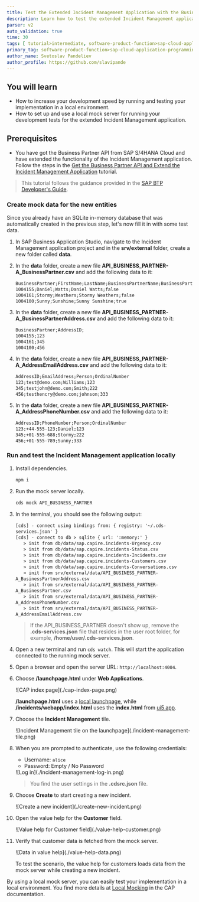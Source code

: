 ```yaml
---
title: Test the Extended Incident Management Application with the Business Partner API
description: Learn how to test the extended Incident Management application with a local mock server.
parser: v2
auto_validation: true
time: 30
tags: [ tutorial>intermediate, software-product-function>sap-cloud-application-programming-model, programming-tool>node-js, software-product>sap-business-technology-platform]
primary_tag: software-product-function>sap-cloud-application-programming-model
author_name: Svetoslav Pandeliev
author_profile: https://github.com/slavipande
---
```


## You will learn

- How to increase your development speed by running and testing your implementation in a local environment.
- How to set up and use a local mock server for running your development tests for the extended Incident Management application.

## Prerequisites

- You have got the Business Partner API from SAP S/4HANA Cloud and have extended the functionality of the Incident Management application. Follow the steps in the [Get the Business Partner API and Extend the Incident Management Application](remote-service-extend-cf) tutorial.

> This tutorial follows the guidance provided in the [SAP BTP Developer's Guide](https://help.sap.com/docs/btp/btp-developers-guide/what-is-btp-developers-guide).

### Create mock data for the new entities

Since you already have an SQLite in-memory database that was automatically created in the previous step, let's now fill it in with some test data.

1. In SAP Business Application Studio, navigate to the Incident Management application project and in the **srv/external** folder, create a new folder called **data**.

2. In the **data** folder, create a new file **API_BUSINESS_PARTNER-A_BusinessPartner.csv** and add the following data to it:

    ```csv
    BusinessPartner;FirstName;LastName;BusinessPartnerName;BusinessPartnerIsBlocked;
    1004155;Daniel;Watts;Daniel Watts;false
    1004161;Stormy;Weathers;Stormy Weathers;false
    1004100;Sunny;Sunshine;Sunny Sunshine;true
    ```

3. In the **data** folder, create a new file **API_BUSINESS_PARTNER-A_BusinessPartnerAddress.csv** and add the following data to it:

    ```csv
    BusinessPartner;AddressID;
    1004155;123
    1004161;345
    1004100;456
    ```

4. In the **data** folder, create a new file **API_BUSINESS_PARTNER-A_AddressEmailAddress.csv** and add the following data to it:

    ```csv
    AddressID;EmailAddress;Person;OrdinalNumber
    123;test@demo.com;Williams;123
    345;testjohn@demo.com;Smith;222
    456;testhencry@demo.com;johnson;333
    ```

5. In the **data** folder, create a new file **API_BUSINESS_PARTNER-A_AddressPhoneNumber.csv** and add the following data to it:

    ```csv
    AddressID;PhoneNumber;Person;OrdinalNumber
    123;+44-555-123;Daniel;123
    345;+01-555-688;Stormy;222
    456;+01-555-789;Sunny;333
    ```

### Run and test the Incident Management application locally

1. Install dependencies.

    ```bash
    npm i
    ```

2. Run the mock server locally.

    ```bash
    cds mock API_BUSINESS_PARTNER
    ```

3. In the terminal, you should see the following output:

    ```cds
    [cds] - connect using bindings from: { registry: '~/.cds-services.json' }
    [cds] - connect to db > sqlite { url: ':memory:' }
       > init from db/data/sap.capire.incidents-Urgency.csv 
       > init from db/data/sap.capire.incidents-Status.csv 
       > init from db/data/sap.capire.incidents-Incidents.csv 
       > init from db/data/sap.capire.incidents-Customers.csv 
       > init from db/data/sap.capire.incidents-Conversations.csv 
       > init from srv/external/data/API_BUSINESS_PARTNER-A_BusinessPartnerAddress.csv 
       > init from srv/external/data/API_BUSINESS_PARTNER-A_BusinessPartner.csv 
       > init from srv/external/data/API_BUSINESS_PARTNER-A_AddressPhoneNumber.csv 
       > init from srv/external/data/API_BUSINESS_PARTNER-A_AddressEmailAddress.csv  
    ```

    > If the API_BUSINESS_PARTNER doesn't show up, remove the **.cds-services.json** file that resides in the user root folder, for example, **/home/user/.cds-services.json**.

4. Open a new terminal and run `cds watch`. This will start the application connected to the running mock server.

5. Open a browser and open the server URL: `http://localhost:4004`.

6. Choose **/launchpage.html** under **Web Applications**.

    <!-- border; size:540px --> ![CAP index page](./cap-index-page.png)

    **/launchpage.html** uses a [local launchpage](!https://pages.github.tools.sap/cap/golden-path/develop/Launchpage/Launchpage), while **/incidents/webapp/index.html** uses the **index.html** from [ui5 app](!https://pages.github.tools.sap/cap/golden-path/develop/btp-app-create-ui-fiori-elements/btp-app-create-ui-fiori-elements).

7. Choose the **Incident Management** tile.

    <!-- border; size:540px --> ![Incident Management tile on the launchpage](./incident-management-tile.png)

7. When you are prompted to authenticate, use the following credentials:

    - Username: `alice`
    - Password: Empty / No Password

    <!-- border; size:540px --> ![Log in](./incident-management-log-in.png)

    > You find the user settings in the **.cdsrc.json** file.

9. Choose **Create** to start creating a new incident.
  
    <!-- border; size:540px --> ![Create a new incident](./create-new-incident.png)

11. Open the value help for the **Customer** field.

    <!-- border; size:540px --> ![Value help for Customer field](./value-help-customer.png)

12. Verify that customer data is fetched from the mock server.

    <!-- border; size:540px --> ![Data in value help](./value-help-data.png)

    To test the scenario, the value help for customers loads data from the mock server while creating a new incident.

By using a local mock server, you can easily test your implementation in a local environment. You find more details at [Local Mocking](https://cap.cloud.sap/docs/guides/using-services#local-mocking) in the CAP documentation.
